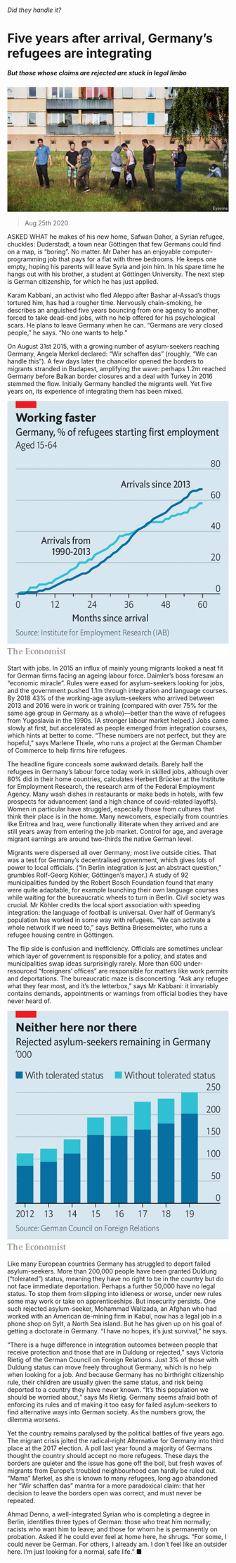 ###### Did they handle it?

# Five years after arrival, Germany’s refugees are integrating 

##### But those whose claims are rejected are stuck in legal limbo 

![image](images/20200829_EUP002.jpg) 

> Aug 25th 2020 

ASKED WHAT he makes of his new home, Safwan Daher, a Syrian refugee, chuckles: Duderstadt, a town near Göttingen that few Germans could find on a map, is “boring”. No matter. Mr Daher has an enjoyable computer-programming job that pays for a flat with three bedrooms. He keeps one empty, hoping his parents will leave Syria and join him. In his spare time he hangs out with his brother, a student at Göttingen University. The next step is German citizenship, for which he has just applied.

Karam Kabbani, an activist who fled Aleppo after Bashar al-Assad’s thugs tortured him, has had a rougher time. Nervously chain-smoking, he describes an anguished five years bouncing from one agency to another, forced to take dead-end jobs, with no help offered for his psychological scars. He plans to leave Germany when he can. “Germans are very closed people,” he says. “No one wants to help.”


On August 31st 2015, with a growing number of asylum-seekers reaching Germany, Angela Merkel declared: “Wir schaffen das” (roughly, “We can handle this”). A few days later the chancellor opened the borders to migrants stranded in Budapest, amplifying the wave: perhaps 1.2m reached Germany before Balkan border closures and a deal with Turkey in 2016 stemmed the flow. Initially Germany handled the migrants well. Yet five years on, its experience of integrating them has been mixed.

![image](images/20200829_EUC314_0.png) 


Start with jobs. In 2015 an influx of mainly young migrants looked a neat fit for German firms facing an ageing labour force. Daimler’s boss foresaw an “economic miracle”. Rules were eased for asylum-seekers looking for jobs, and the government pushed 1.1m through integration and language courses. By 2018 43% of the working-age asylum-seekers who arrived between 2013 and 2016 were in work or training (compared with over 75% for the same age group in Germany as a whole)—better than the wave of refugees from Yugoslavia in the 1990s. (A stronger labour market helped.) Jobs came slowly at first, but accelerated as people emerged from integration courses, which hints at better to come. “These numbers are not perfect, but they are hopeful,” says Marlene Thiele, who runs a project at the German Chamber of Commerce to help firms hire refugees.

The headline figure conceals some awkward details. Barely half the refugees in Germany’s labour force today work in skilled jobs, although over 80% did in their home countries, calculates Herbert Brücker at the Institute for Employment Research, the research arm of the Federal Employment Agency. Many wash dishes in restaurants or make beds in hotels, with few prospects for advancement (and a high chance of covid-related layoffs). Women in particular have struggled, especially those from cultures that think their place is in the home. Many newcomers, especially from countries like Eritrea and Iraq, were functionally illiterate when they arrived and are still years away from entering the job market. Control for age, and average migrant earnings are around two-thirds the native German level.

Migrants were dispersed all over Germany; most live outside cities. That was a test for Germany’s decentralised government, which gives lots of power to local officials. (“In Berlin integration is just an abstract question,” grumbles Rolf-Georg Köhler, Göttingen’s mayor.) A study of 92 municipalities funded by the Robert Bosch Foundation found that many were quite adaptable, for example launching their own language courses while waiting for the bureaucratic wheels to turn in Berlin. Civil society was crucial. Mr Köhler credits the local sport association with speeding integration: the language of football is universal. Over half of Germany’s population has worked in some way with refugees. “We can activate a whole network if we need to,” says Bettina Briesemeister, who runs a refugee housing centre in Göttingen.

The flip side is confusion and inefficiency. Officials are sometimes unclear which layer of government is responsible for a policy, and states and municipalities swap ideas surprisingly rarely. More than 600 under-resourced “foreigners’ offices” are responsible for matters like work permits and deportations. The bureaucratic maze is disconcerting. “Ask any refugee what they fear most, and it’s the letterbox,” says Mr Kabbani: it invariably contains demands, appointments or warnings from official bodies they have never heard of.

![image](images/20200829_EUC316.png) 


Like many European countries Germany has struggled to deport failed asylum-seekers. More than 200,000 people have been granted Duldung (“tolerated”) status, meaning they have no right to be in the country but do not face immediate deportation. Perhaps a further 50,000 have no legal status. To stop them from slipping into idleness or worse, under new rules some may work or take on apprenticeships. But insecurity persists. One such rejected asylum-seeker, Mohammad Walizada, an Afghan who had worked with an American de-mining firm in Kabul, now has a legal job in a phone shop on Sylt, a North Sea island. But he has given up on his goal of getting a doctorate in Germany. “I have no hopes, it’s just survival,” he says.

“There is a huge difference in integration outcomes between people that receive protection and those that are in Duldung or rejected,” says Victoria Rietig of the German Council on Foreign Relations. Just 3% of those with Duldung status can move freely throughout Germany, which is no help when looking for a job. And because Germany has no birthright citizenship rule, their children are usually given the same status, and risk being deported to a country they have never known. “It’s this population we should be worried about,” says Ms Rietig. Germany seems afraid both of enforcing its rules and of making it too easy for failed asylum-seekers to find alternative ways into German society. As the numbers grow, the dilemma worsens.

Yet the country remains paralysed by the political battles of five years ago. The migrant crisis jolted the radical-right Alternative for Germany into third place at the 2017 election. A poll last year found a majority of Germans thought the country should accept no more refugees. These days the borders are quieter and the issue has gone off the boil, but fresh waves of migrants from Europe’s troubled neighbourhood can hardly be ruled out. “Mama” Merkel, as she is known to many refugees, long ago abandoned her “Wir schaffen das” mantra for a more paradoxical claim: that her decision to leave the borders open was correct, and must never be repeated.

Ahmad Denno, a well-integrated Syrian who is completing a degree in Berlin, identifies three types of German: those who treat him normally; racists who want him to leave; and those for whom he is permanently on probation. Asked if he could ever feel at home here, he shrugs. “For some, I could never be German. For others, I already am. I don’t feel like an outsider here. I’m just looking for a normal, safe life.” ■

